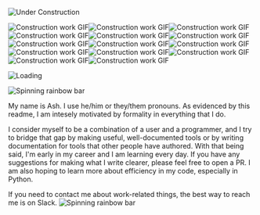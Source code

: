 ![Under Construction](http://textfiles.com/underconstruction/mamagnolia_acresunderconstruction.gif)

![Construction work GIF](http://textfiles.com/underconstruction/MoMotorCity8021construct.gif)![Construction work GIF](http://textfiles.com/underconstruction/MoMotorCity8021construct.gif)![Construction work GIF](http://textfiles.com/underconstruction/MoMotorCity8021construct.gif)![Construction work GIF](http://textfiles.com/underconstruction/MoMotorCity8021construct.gif)![Construction work GIF](http://textfiles.com/underconstruction/MoMotorCity8021construct.gif)![Construction work GIF](http://textfiles.com/underconstruction/MoMotorCity8021construct.gif)![Construction work GIF](http://textfiles.com/underconstruction/MoMotorCity8021construct.gif)![Construction work GIF](http://textfiles.com/underconstruction/MoMotorCity8021construct.gif)![Construction work GIF](http://textfiles.com/underconstruction/MoMotorCity8021construct.gif)![Construction work GIF](http://textfiles.com/underconstruction/MoMotorCity8021construct.gif)![Construction work GIF](http://textfiles.com/underconstruction/MoMotorCity8021construct.gif)![Construction work GIF](http://textfiles.com/underconstruction/MoMotorCity8021construct.gif)![Construction work GIF](http://textfiles.com/underconstruction/MoMotorCity8021construct.gif)![Construction work GIF](http://textfiles.com/underconstruction/MoMotorCity8021construct.gif)

![Loading](https://gifcities.org/assets/loading1.gif)

![Spinning rainbow bar](https://web.archive.org/web/20090829043216/http://www.geocities.com/roqofages/BarFlashingRainbow.gif)   

My name is Ash. I use he/him or they/them pronouns. As evidenced by this readme, I am intesely motivated by formality in everything that I do.

I consider myself to be a combination of a user and a programmer, and I try to bridge that gap by making useful, well-documented tools or by writing documentation for tools that other people have authored. With that being said, I'm early in my career and I am learning every day. If you have any suggestions for making what I write clearer, please feel free to open a PR. I am also hoping to learn more about efficiency in my code, especially in Python.

If you need to contact me about work-related things, the best way to reach me is on Slack.
![Spinning rainbow bar](https://web.archive.org/web/20090829043216/http://www.geocities.com/roqofages/BarFlashingRainbow.gif)




<!--
**aofarrel/aofarrel** is a ✨ _special_ ✨ repository because its `README.md` (this file) appears on your GitHub profile.

Here are some ideas to get you started:

- 🔭 I’m currently working on ...
- 🌱 I’m currently learning ...
- 👯 I’m looking to collaborate on ...
- 🤔 I’m looking for help with ...
- 💬 Ask me about ...
- 📫 How to reach me: ...
- 😄 Pronouns: ...
- ⚡ Fun fact: ...
-->
